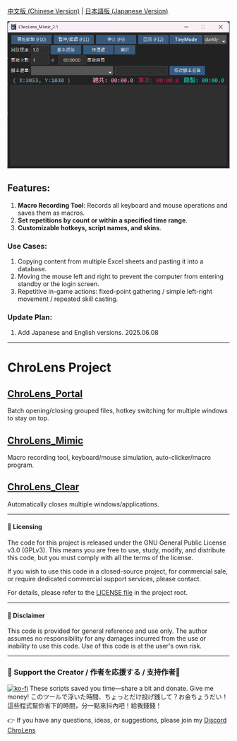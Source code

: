 [中文版 (Chinese Version)](./README.md) | [日本語版 (Japanese Version)](./README_JA.md)

![ChroLens_Mimic](./ChroLens_Mimic2.1.png)

## Features:
1.  **Macro Recording Tool**: Records all keyboard and mouse operations and saves them as macros.
2.  **Set repetitions by count or within a specified time range**.
3.  **Customizable hotkeys, script names, and skins**.

### Use Cases:
1.  Copying content from multiple Excel sheets and pasting it into a database.
2.  Moving the mouse left and right to prevent the computer from entering standby or the login screen.
3.  Repetitive in-game actions: fixed-point gathering / simple left-right movement / repeated skill casting.

### Update Plan:
1.  Add Japanese and English versions.
2025.06.08

---

# ChroLens Project

## [ChroLens_Portal](https://github.com/Lucienwooo/ChroLens_Portal)
Batch opening/closing grouped files, hotkey switching for multiple windows to stay on top.

## [ChroLens_Mimic](https://github.com/Lucienwooo/ChroLens_Mimic)
Macro recording tool, keyboard/mouse simulation, auto-clicker/macro program.

## [ChroLens_Clear](https://github.com/Lucienwooo/ChroLens_Clear)
Automatically closes multiple windows/applications.

---

#### 📄 Licensing

The code for this project is released under the GNU General Public License v3.0 (GPLv3). This means you are free to use, study, modify, and distribute this code, but you must comply with all the terms of the license.

If you wish to use this code in a closed-source project, for commercial sale, or require dedicated commercial support services, please contact.

For details, please refer to the [LICENSE file](LICENSE) in the project root.

---

#### 📄 Disclaimer

This code is provided for general reference and use only. The author assumes no responsibility for any damages incurred from the use or inability to use this code. Use of this code is at the user's own risk.

---

### 💸 Support the Creator / 作者を応援する / 支持作者💸
[![ko-fi](https://ko-fi.com/img/githubbutton_sm.svg)](https://ko-fi.com/B0B51FBVA8)
These scripts saved you time—share a bit and donate. Give me money!
このツールで浮いた時間、ちょっとだけ投げ銭して？お金ちょうだい！
這些程式幫你省下的時間，分一點來抖內吧！給我錢錢！

👉 If you have any questions, ideas, or suggestions, please join my [Discord ChroLens](https://discord.gg/72Kbs4WPPn)